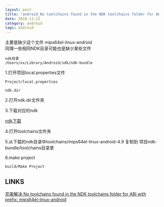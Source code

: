 ```yaml
---
layout: post
title: "android_No toolchains found in the NDK toolchains folder for ABI with prefix: mips64el-linux-android"
date: 2018-11-21
category: android
tags: android
---
```


主要是缺少这个文件 mips64el-linux-android  
同理一些相同NDK目录可能也是缺少某些文件  

	ndk目录
	/Users/xx/Library/Android/sdk/ndk-bundle

1.打开项目local.properties文件

	Project/local.properties

	ndk.dir

2.打开ndk.dir文件夹

3.下载对应的ndk  

[ndk下载](https://developer.android.com/ndk/downloads/?hl=zh-cn)  

4.打开toolchains文件夹  

5.从下载的ndk目录中toolchains/mips64el-linux-android-4.9 复制到 项目ndk-bundle/toolchains目录里

6.make project
	
	build/Make Project

## LINKS

[完美解决 No toolchains found in the NDK toolchains folder for ABI with prefix: mips64el-linux-android](https://blog.csdn.net/qq_24118527/article/details/82867864)  